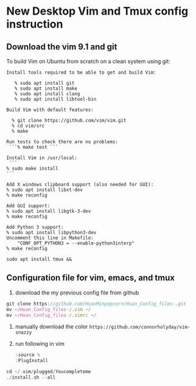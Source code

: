 # New Desktop Vim and Tmux config instruction 

## Download the vim 9.1 and git
To build Vim on Ubuntu from scratch on a clean system using git:

	Install tools required to be able to get and build Vim:
 ```
	% sudo apt install git
	% sudo apt install make
	% sudo apt install clang
	% sudo apt install libtool-bin
 ``` 
	Build Vim with default features:
  ```
	% git clone https://github.com/vim/vim.git
	% cd vim/src
	% make
 ```
	Run tests to check there are no problems:
	 ```% make test ```

	Install Vim in /usr/local:
	 ``` 
  	% sudo make install 
   	```

	Add X windows clipboard support (also needed for GUI):
	% sudo apt install libxt-dev
	% make reconfig

	Add GUI support:
	% sudo apt install libgtk-3-dev
	% make reconfig

	Add Python 3 support:
	% sudo apt install libpython3-dev
	Uncomment this line in Makefile:
		"CONF_OPT_PYTHON3 = --enable-python3interp"
	% make reconfig



```
sudo apt install tmux &&
```

## Configuration file for vim, emacs, and tmux

1. download the my previous config file from github

```jsx
git clone https://github.com/HuanMinpopcorn/Huan_Config_files-.git
mv ~/Huan_Config_files-/.vim ~/
mv ~/Huan_Config_files-/.vimrc ~/

```

1. manually download the color
   ``` https://github.com/connorholyday/vim-snazzy ```
3. run following in vim
    
    ```jsx
    :source %
    :PlugInstall
    ```
    

```cpp
cd ~/.vim/plugged/Youcompleteme 
./install.sh --all
```

